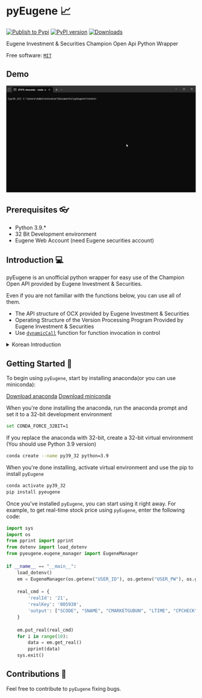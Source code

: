 # pyEugene 📈

[![Publish to Pypi](https://github.com/Choih0401/pyEugene/actions/workflows/publish.yml/badge.svg)](https://github.com/Choih0401/pyEugene/actions/workflows/publish.yml)
[![PyPI version](https://badge.fury.io/py/pyeugene.svg)](https://badge.fury.io/py/pyeugene)
[![Downloads](https://static.pepy.tech/personalized-badge/pyeugene?period=month&units=international_system&left_color=grey&right_color=brightgreen&left_text=Downloads)](https://pepy.tech/project/pyeugene)


Eugene Investment & Securities Champion Open Api Python Wrapper

Free software: [`MIT`](https://github.com/Choih0401/pyEugene/blob/main/LICENSE)

## Demo

![Demo](https://raw.githubusercontent.com/Choih0401/pyEugene/master/images/testRealApi.gif)

## Prerequisites 👓

- Python 3.9.*
- 32 Bit Development environment
- Eugene Web Account (need Eugene securities account)

## Introduction 💻

pyEugene is an unofficial python wrapper for easy use of the Champion Open API provided by Eugene Investment & Securities.

Even if you are not familiar with the functions below, you can use all of them.

* The API structure of OCX provided by Eugene Investment & Securities
* Operating Structure of the Version Processing Program Provided by Eugene Investment & Securities
* Use [`dynamicCall`](https://doc.qt.io/qt-5/qaxbase.html#dynamicCall) function for function invocation in control

<details>
<summary>Korean Introduction</summary>
pyEugene은 유진투자증권에서 제공하는 Champion Open API를 쉽게 사용하기 위한 비공식 python wrapper입니다.

아래의 기능들을 잘 모르더라도 충분히 모든 기능을 사용할 수 있습니다.

* 유진투자증권에서 제공하는 OCX의 API 구조
* 유진투자증권에서 제공하는 버전처리 프로그램의 작동 구조
* 컨트롤에서 함수 호출을 위한 [`dynamicCall`](https://doc.qt.io/qt-5/qaxbase.html#dynamicCall) 함수 사용
</details>

## Getting Started 🚀

To begin using `pyEugene`, start by installing anaconda(or you can use miniconda):

[Download anaconda](https://www.anaconda.com/download/)
[Download miniconda](https://docs.conda.io/projects/miniconda/en/latest/index.html)

When you're done installing the anaconda, run the anaconda prompt and set it to a 32-bit development environment

```sh
set CONDA_FORCE_32BIT=1
```

If you replace the anaconda with 32-bit, create a 32-bit virtual environment
(You should use Python 3.9 version)

```sh
conda create --name py39_32 python=3.9
```

When you're done installing, activate virtual environment and use the pip to install `pyEugene`

```sh
conda activate py39_32
pip install pyeugene
```

Once you've installed `pyEugene`, you can start using it right away.
For example, to get real-time stock price using `pyEugene`, enter the following code:

```python
import sys
import os
from pprint import pprint
from dotenv import load_dotenv
from pyeugene.eugene_manager import EugeneManager

if __name__ == "__main__":
    load_dotenv()
    em = EugeneManager(os.getenv("USER_ID"), os.getenv("USER_PW"), os.getenv("CERT_PW"))

    real_cmd = {
        'realId': '21',
        'realKey': '005930',
        'output': ["SCODE", "SNAME", "CMARKETGUBUN", "LTIME", "CPCHECK", "LDIFF", "LCPRICE"]
    }

    em.put_real(real_cmd)
    for i in range(10):
        data = em.get_real()
        pprint(data)
    sys.exit()
```

## Contributions 💬

Feel free to contribute to `pyEugene` fixing bugs.